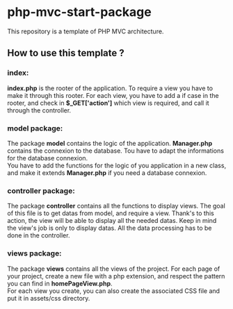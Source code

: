 # php-mvc-start-package

This repository is a template of PHP MVC architecture.

<h2>How to use this template ?</h2>

<h3>index: </h3>
<b>index.php</b> is the rooter of the application. To require a view you have to make it through this rooter. For each view, you have to add 
a if case in the rooter, and check in <b>$_GET['action']</b> which view is required, and call it through the controller.
</br>

<h3>model package: </h3>
The package <b>model</b> contains the logic of the application. <b>Manager.php</b> contains the connexion to the database.
Tou have to adapt the informations for the database connexion.</br>
You have to add the functions for the logic of you application in a new class, and make it extends <b>Manager.php</b> if you need a database connexion.
</br>

<h3>controller package: </h3>
The package <b>controller</b> contains all the functions to display views. The goal of this file is to get datas from model, and require a view. Thank's to 
this action, the view will be able to display all the needed datas. Keep in mind the view's job is only to display datas. All the data processing has to be 
done in the controller.
</br>

<h3>views package: </h3>
The package <b>views</b> contains all the views of the project. For each page of your project, create a new
file with a php extension, and respect the pattern you can find in <b>homePageView.php</b>.</br>
For each view you create, you can also create the associated CSS file and put it in assets/css directory.
</br>
